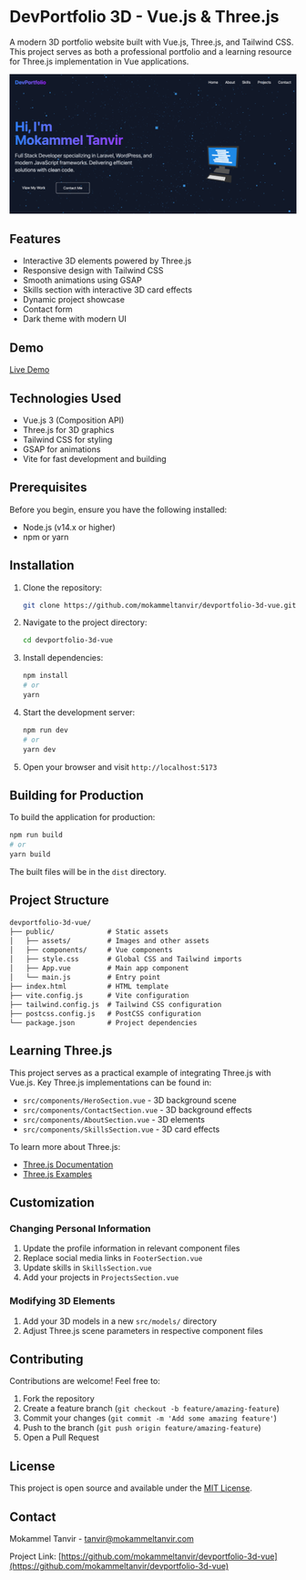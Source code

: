 # DevPortfolio 3D - Vue.js & Three.js

A modern 3D portfolio website built with Vue.js, Three.js, and Tailwind CSS. This project serves as both a professional portfolio and a learning resource for Three.js implementation in Vue applications.

![DevPortfolio 3D Screenshot](./public/screenshot.png)

## Features

- Interactive 3D elements powered by Three.js
- Responsive design with Tailwind CSS
- Smooth animations using GSAP
- Skills section with interactive 3D card effects
- Dynamic project showcase
- Contact form
- Dark theme with modern UI

## Demo

[Live Demo](https://mokammeltanvir.com)

## Technologies Used

- Vue.js 3 (Composition API)
- Three.js for 3D graphics
- Tailwind CSS for styling
- GSAP for animations
- Vite for fast development and building

## Prerequisites

Before you begin, ensure you have the following installed:
- Node.js (v14.x or higher)
- npm or yarn

## Installation

1. Clone the repository:
   ```bash
   git clone https://github.com/mokammeltanvir/devportfolio-3d-vue.git
   ```

2. Navigate to the project directory:
   ```bash
   cd devportfolio-3d-vue
   ```

3. Install dependencies:
   ```bash
   npm install
   # or
   yarn
   ```

4. Start the development server:
   ```bash
   npm run dev
   # or
   yarn dev
   ```

5. Open your browser and visit `http://localhost:5173`

## Building for Production

To build the application for production:

```bash
npm run build
# or
yarn build
```

The built files will be in the `dist` directory.

## Project Structure

```
devportfolio-3d-vue/
├── public/             # Static assets
│   ├── assets/         # Images and other assets
│   ├── components/     # Vue components
│   ├── style.css       # Global CSS and Tailwind imports
│   ├── App.vue         # Main app component
│   └── main.js         # Entry point
├── index.html          # HTML template
├── vite.config.js      # Vite configuration
├── tailwind.config.js  # Tailwind CSS configuration
├── postcss.config.js   # PostCSS configuration
└── package.json        # Project dependencies
```

## Learning Three.js

This project serves as a practical example of integrating Three.js with Vue.js. Key Three.js implementations can be found in:

- `src/components/HeroSection.vue` - 3D background scene
- `src/components/ContactSection.vue` - 3D background effects
- `src/components/AboutSection.vue` - 3D elements
- `src/components/SkillsSection.vue` - 3D card effects

To learn more about Three.js:
- [Three.js Documentation](https://threejs.org/docs/)
- [Three.js Examples](https://threejs.org/examples/)

## Customization

### Changing Personal Information

1. Update the profile information in relevant component files
2. Replace social media links in `FooterSection.vue`
3. Update skills in `SkillsSection.vue`
4. Add your projects in `ProjectsSection.vue`

### Modifying 3D Elements

1. Add your 3D models in a new `src/models/` directory
2. Adjust Three.js scene parameters in respective component files

## Contributing

Contributions are welcome! Feel free to:

1. Fork the repository
2. Create a feature branch (`git checkout -b feature/amazing-feature`)
3. Commit your changes (`git commit -m 'Add some amazing feature'`)
4. Push to the branch (`git push origin feature/amazing-feature`)
5. Open a Pull Request

## License

This project is open source and available under the [MIT License](LICENSE).

## Contact

Mokammel Tanvir - [tanvir@mokammeltanvir.com](mailto:tanvir@mokammeltanvir.com)

Project Link: [https://github.com/mokammeltanvir/devportfolio-3d-vue](https://github.com/mokammeltanvir/devportfolio-3d-vue)
